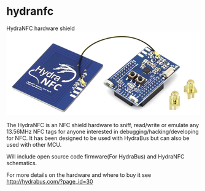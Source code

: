 hydranfc
========

HydraNFC hardware shield
![HydraNFC shield](HydraNFC_board.jpg)

The HydraNFC is an NFC shield hardware to sniff, read/write or emulate any 13.56MHz NFC tags for anyone interested in debugging/hacking/developing for NFC.
It has been designed to be used with HydraBus but can also be used with other MCU.

Will include open source code firmware(For HydraBus) and HydraNFC schematics.

For more details on the hardware and where to buy it see http://hydrabus.com/?page_id=30
